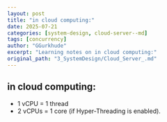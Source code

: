 ```yaml
---
layout: post
title: "in cloud computing:"
date: 2025-07-21
categories: [system-design, cloud-server--md]
tags: [concurrency]
author: "GGurkhude"
excerpt: "Learning notes on in cloud computing:"
original_path: "3_SystemDesign/Cloud_Server_.md"
---
```


## in cloud computing:

- 1 vCPU = 1 thread
- 2 vCPUs = 1 core (if Hyper-Threading is enabled).